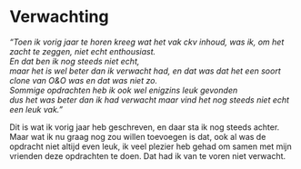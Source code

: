 # Verwachting

*“Toen ik vorig jaar te horen kreeg wat het vak ckv inhoud, was ik, om het zacht te zeggen, niet echt enthousiast.  
En dat ben ik nog steeds niet echt,  
maar het is wel beter dan ik verwacht had, en dat was dat het een soort clone van O&O was en dat was niet zo.  
Sommige opdrachten heb ik ook wel enigzins leuk gevonden  
dus het was beter dan ik had verwacht maar vind het nog steeds niet echt een leuk vak.”*

Dit is wat ik vorig jaar heb geschreven, en daar sta ik nog steeds achter. Maar wat ik nu graag nog zou willen toevoegen is dat, ook al was de opdracht niet altijd even leuk, ik veel plezier heb gehad om samen met mijn vrienden deze opdrachten te doen. Dat had ik van te voren niet verwacht. 